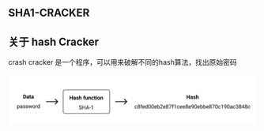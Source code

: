 ## SHA1-CRACKER




## 关于 hash Cracker


crash cracker 是一个程序，可以用来破解不同的hash算法，找出原始密码




![](./img/sha-1.png)


